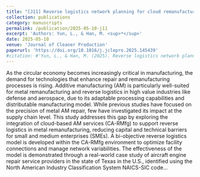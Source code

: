 ```yaml
---
title: "[J11] Reverse logistics network planning for cloud remanufacturing: Exploring additive manufacturing in the circular economy"
collection: publications
category: manuscripts
permalink: /publication/2025-05-10-j11
excerpt: 'Authors: Yun, L., & Han, M. <sup>*</sup>'
date: 2025-05-10
venue: 'Journal of Cleaner Production'
paperurl: 'https://doi.org/10.1016/j.jclepro.2025.145439'
#citation: #'Yun, L., & Han, M. (2025). Reverse logistics network planning for cloud remanufacturing: Exploring additive manufacturing in the circular economy. Journal of Cleaner Production, 505, 145439.'
---
```


As the circular economy becomes increasingly critical in manufacturing, the demand for technologies that enhance repair and remanufacturing processes is rising. Additive manufacturing (AM) is particularly well-suited for metal remanufacturing and reverse logistics in high value industries like defense and aerospace, due to its adaptable processing capabilities and distributable manufacturing model. While previous studies have focused on the precision of metal AM repair, few have investigated its impact at the supply chain level. This study addresses this gap by exploring the integration of cloud-based AM services (CA-RMfg) to support reverse logistics in metal remanufacturing, reducing capital and technical barriers for small and medium enterprises (SMEs). A bi-objective reverse logistics model is developed within the CA-RMfg environment to optimize facility connections and manage network variabilities. The effectiveness of the model is demonstrated through a real-world case study of aircraft engine repair service providers in the state of Texas in the U.S., identified using the North American Industry Classification System NAICS-SIC code...